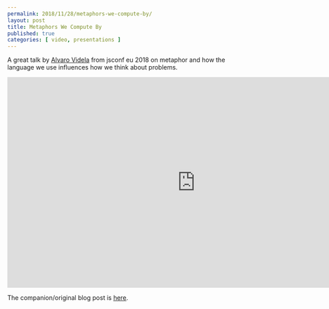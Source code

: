 ```yaml
---
permalink: 2018/11/28/metaphors-we-compute-by/
layout: post
title: Metaphors We Compute By
published: true 
categories: [ video, presentations ]
---
```


A great talk by <a href="https://twitter.com/old_sound">Alvaro Videla</a> from jsconf eu 2018 
on metaphor and how the language we use influences how we think about problems.


<iframe width="853" height="480" src="https://www.youtube.com/embed/JrjbX-KX6wQ" 
frameborder="0" 
allow="accelerometer; autoplay; encrypted-media; gyroscope; picture-in-picture" allowfullscreen></iframe>


The companion/original blog post is <a href="http://alvaro-videla.com/2017/01/metaphors-we-code-by.html">here</a>.

